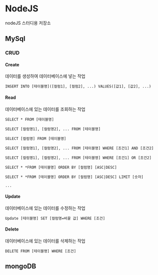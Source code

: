 # NodeJS

nodeJS 스터디용 저장소


## MySql 

### CRUD 

#### Create

데이터를 생성하여 데이터베이스에 넣는 작업

```
INSERT INTO [테이블명]([컬럼1], [컬럼2], ...) VALUES([값1], [값2], ...)
```

#### Read

데이터베이스에 있는 데이터를 조회하는 작업

```
SELECT * FROM [테이블명]

SELECT [컬럼명1], [컬럼명2], ... FROM [테이블명]

SELECT [컬럼명] FROM [테이블명]

SELECT [컬럼명1], [컬럼명2], ... FROM [테이블명] WHERE [조건1] AND [조건2]

SELECT [컬럼명1], [컬럼명2], ... FROM [테이블명] WHERE [조건1] OR [조건2]

SELECT * *FROM [테이블명] ORDER BY [컬럼명] [ASC|DESC]

SELECT * *FROM [테이블명] ORDER BY [컬럼명] [ASC|DESC] LIMIT [숫자]

...

```

#### Update

데이터베이스에 있는 데이터를 수정하는 작업 

```
Update [테이블명] SET [컬럼명=바꿀 값] WHERE [조건]
```

#### Delete

데이터베이스에 있는 데이터를 삭제하는 작업 

```
DELETE FROM [테이블명] WHERE [조건]
```

## mongoDB 